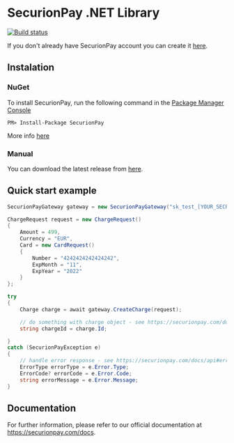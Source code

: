 # SecurionPay .NET Library

[![Build status](https://ci.appveyor.com/api/projects/status/84d0yck10hlpaseq/branch/master?svg=true)](https://ci.appveyor.com/project/SecurionPay/securionpay-net/branch/master)

If you don't already have SecurionPay account you can create it [here](https://securionpay.com/signup). 

## Instalation 

### NuGet

To install SecurionPay, run the following command in the [Package Manager Console](https://docs.nuget.org/consume/package-manager-console)

```
PM> Install-Package SecurionPay 
```
More info [here](https://www.nuget.org/packages/SecurionPay/)

### Manual

You can download the latest release from [here](https://github.com/securionpay/securionpay-net/releases).

## Quick start example

```cs
SecurionPayGateway gateway = new SecurionPayGateway("sk_test_[YOUR_SECRET_KEY]");

ChargeRequest request = new ChargeRequest()
{
    Amount = 499,
    Currency = "EUR",
    Card = new CardRequest()
    {
        Number = "4242424242424242",
        ExpMonth = "11",
        ExpYear = "2022"
    }
};

try
{
    Charge charge = await gateway.CreateCharge(request);

    // do something with charge object - see https://securionpay.com/docs/api#charge-object
    string chargeId = charge.Id;

}
catch (SecurionPayException e)
{
    // handle error response - see https://securionpay.com/docs/api#error-object
    ErrorType errorType = e.Error.Type;
    ErrorCode? errorCode = e.Error.Code;
    string errorMessage = e.Error.Message;
}
```

## Documentation

For further information, please refer to our official documentation at https://securionpay.com/docs.
